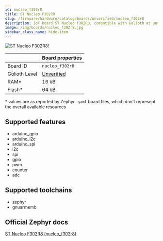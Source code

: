 ```yaml
---
id: nucleo_f302r8
title: ST Nucleo F302R8
slug: /firmware/hardware/catalog/boards/unverified/nucleo_f302r8
description: IoT board ST Nucleo F302R8, compatible with Golioth at unverified level.
image: /img/boards/nucleo_f302r8.jpg
sidebar_class_name: hide-item
---
```


[//]: # (This is an auto-generated file, do not edit! Changes to it will be lost upon re-generation)

![ST Nucleo F302R8!](/img/boards/nucleo_f302r8.jpg "ST Nucleo F302R8")

|                | Board properties     |
| -------------  | -------------------- |
| Board ID       | `nucleo_f302r8` |
| Golioth Level  | [Unverified](/firmware/hardware#unverified-boards) |
| RAM*           | 16 kB |
| Flash*         | 64 kB |

\* values are as reported by Zephyr `.yaml` board files, which don't represent the overall available resources



## Supported features

* arduino_gpio
* arduino_i2c
* arduino_spi
* i2c
* spi
* gpio
* pwm
* counter
* adc

## Supported toolchains

* zephyr
* gnuarmemb

## Official Zephyr docs

[ST Nucleo F302R8 (nucleo_f302r8)](https://docs.zephyrproject.org/latest/boards/st/nucleo_f302r8/doc/index.html)
